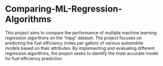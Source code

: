 # Comparing-ML-Regression-Algorithms
This project aims to compare the performance of multiple machine learning regression algorithms on the "mpg" dataset. The project focuses on predicting the fuel efficiency (miles per gallon) of various automobile models based on their attributes. By implementing and evaluating different regression algorithms, the project seeks to identify the most accurate model for fuel efficiency prediction.

